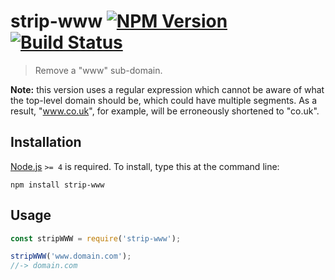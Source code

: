 # strip-www [![NPM Version][npm-image]][npm-url] [![Build Status][travis-image]][travis-url]
> Remove a "www" sub-domain.

**Note:** this version uses a regular expression which cannot be aware of what the top-level domain should be, which could have multiple segments. As a result, "www.co.uk", for example, will be erroneously shortened to "co.uk".


## Installation

[Node.js](https://nodejs.org/) `>= 4` is required. To install, type this at the command line:
```shell
npm install strip-www
```


## Usage

```js
const stripWWW = require('strip-www');

stripWWW('www.domain.com');
//-> domain.com
```


[npm-image]: https://img.shields.io/npm/v/strip-www.svg
[npm-url]: https://npmjs.org/package/strip-www
[travis-image]: https://img.shields.io/travis/stevenvachon/strip-www.svg
[travis-url]: https://travis-ci.org/stevenvachon/strip-www
